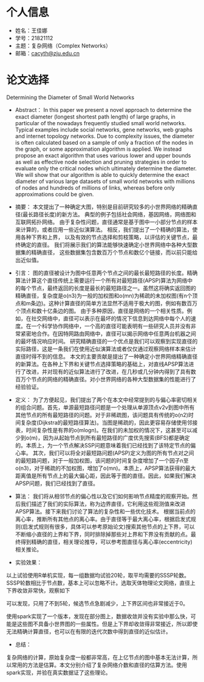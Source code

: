 
# 个人信息
- 姓名：王佳娜
- 学号：21821112
- 主题：复杂网络（Complex Networks）
- 邮箱：cacyth@zju.edu.cn

# 论文选择

Determining the Diameter of Small World Networks

- Abstract：
In this paper we present a novel approach to determine the exact diameter (longest shortest path length) of large graphs, 
in particular of the nowadays frequently studied small world networks. Typical examples include social networks, 
gene networks, web graphs and internet topology networks. Due to complexity issues, the diameter is often calculated
based on a sample of only a fraction of the nodes in the graph, or some approximation algorithm is applied. 
We instead propose an exact algorithm that uses various lower and upper bounds as well as effective node selection 
and pruning strategies in order to evaluate only the critical nodes which ultimately determine the diameter. 
We will show that our algorithm is able to quickly determine the exact diameter of various large datasets of 
small world networks with millions of nodes and hundreds of millions of links, whereas before only approximations 
could be given.

- 摘要：
本文提出了一种确定大图，特别是目前研究较多的小世界网络的精确直径(最长路径长度)的新方法。 典型的例子包括社会网络，基因网络，网络图和互联网拓扑网络。 
由于复杂性问题，直径通常是基于图中一小部分节点的样本来计算的，或者应用一些近似演算法。 相反，我们提出了一个精确的算法，使用各种下界和上界，
以及有效的节点选择和剪枝策略，以评估的关键节点，最终确定的直径。 我们将展示我们的算法能够快速确定小世界网络中各种大型数据集的精确直径，
这些数据集包含数百万个节点和数亿个链接，而以前只能给出近似值。

- 引言：
图的直径被设计为图中任意两个节点之间的最长最短路径的长度。精确算法计算这个直径传统上需要运行一个所有对最短路径(APSP)算法为网络中的每个节点，最终返回的长度是最长的最短路径之一。虽然这将确实返回图的精确直径，复杂度是o(n3)为一般的加权图和o(mn)为稀疏的未加权图(有n个顶点和m条边)。这种计算直径的简单方法显然不适用于极大的图，例如有数百万个顶点和数十亿条边的图。
由于多种原因，直径是网络的一个相关性质。例如，在社交网络中，直径可以表示在最坏的情况下信息到达网络中每个人的速度。在一个科学协作网络中，一个高的直径可能表明有一些研究人员并没有非常紧密地合作。在因特网路由网络中，直径可以揭示网络中任意两台机器之间的最坏情况响应时间。
研究精确直径的一个优点是我们可以观察到实现直径的实际路径，这是一条我们在使用近似演算法或者仅仅通过观察网络样本来估计直径时得不到的信息。
本文的主要贡献是提出了一种确定小世界网络精确直径的新算法。在各种上下界和关键节点选择策略的基础上，对直线APSP算法进行了改进，并对现有的近似算法进行了改进，在几秒或几分钟内得到了具有数百万个节点的网络的精确直径。对小世界网络的各种大型数据集的性能进行了经验验证。

- 定义：
为了方便起见，我们提出了两个在本文中经常提到的与偏心率密切相关的组合问题。首先，单源最短路径问题是一个处理从单源顶点v2v到图中所有其他节点的所有最短路径的问题。对于非稀疏图，该问题具有传统的o(n2)时间复杂度(Dijkstra的最短路径算法)。当图是稀疏的，因此更容易存储使用邻接表，时间复杂性是有界的o(mlogn)。在我们的未加权的情况下，这甚至可以减少到o(m)，因为从起始节点到所有最短路径的广度优先搜索(BFS)都是确定的。本质上，为一个节点解决SSP问题意味着我们已经找到了该特定节点的偏心率。
其次，我们可以将全对最短路问题(APSP)定义为图的所有节点对之间的最短路问题，对于一般加权图，该问题的时间复杂度增加了一个因子n至o(n3)，对于稀疏的不加权图，增加了o(mn)。本质上，APSP算法获得的最大距离值是所有节点上的最大偏心距，因此等于图的直径。因此，如果我们解决APSP问题，我们已经找到了直径。

- 算法：
我们将从相邻节点的偏心性以及它们如何影响节点精度的观察开始。然后我们描述了我们的实际算法，称为边界直径，它利用这些观测值来改进APSP算法。接下来我们讨论了算法的复杂性和一些优化技术。
根据当前点的离心率，推断所有其他点的离心率。由于直径等于最大离心率，根据启发式规则(启发式规则有很多，具体可以参考原始论文)搜索其他节点的上下界，可以不断缩小直径的上界和下界，同时排除掉那些对上界和下界没有贡献的点。最终得到精确的直径，相关理论推导，可以参考图直径与离心率(eccentricity)相关推论。


- 实验效果：


以上试验使用R单机实现，每一组数据均试验20轮，取平均需要的SSSP轮数。SSSP轮数相比于节点数，基本上可以忽略不计。选取天体物理论文网络，直径上下界收敛非常快，观察如下


可以发现，只用了不到5轮，候选节点急剧减少，上下界区间也非常接近于0。

使用spark实现了一个版本，发现在部分图上，数据收敛并没有实验中那么快，可能是这些图不具备小世界图的一些属性。但是上下界却收敛得非常接近，所以即使无法精确计算直径，也可以在有限的迭代次数中得到直径的近似估计。

- 总结：

复杂网络的计算，原始复杂度一般都非常高，在上亿节点的图中基本无法计算，所以常用的方法是估算。本文分别介绍了复杂网络介数和直径的估算方法。使用spark实现，并验在真实数据证了这些理论。

